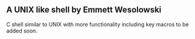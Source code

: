 ## A UNIX like shell by Emmett Wesolowski

C shell similar to UNIX with more functionality including key macros to be added soon. 
